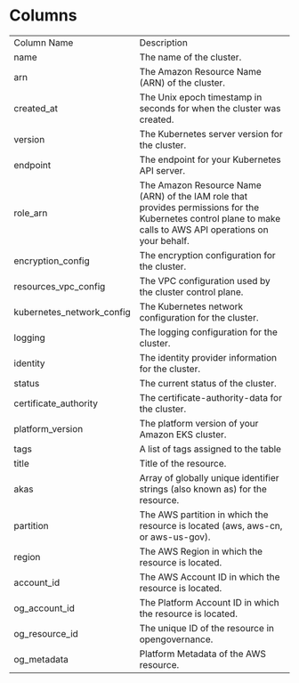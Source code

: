 # Columns  

<table>
	<tr><td>Column Name</td><td>Description</td></tr>
	<tr><td>name</td><td>The name of the cluster.</td></tr>
	<tr><td>arn</td><td>The Amazon Resource Name (ARN) of the cluster.</td></tr>
	<tr><td>created_at</td><td>The Unix epoch timestamp in seconds for when the cluster was created.</td></tr>
	<tr><td>version</td><td>The Kubernetes server version for the cluster.</td></tr>
	<tr><td>endpoint</td><td>The endpoint for your Kubernetes API server.</td></tr>
	<tr><td>role_arn</td><td>The Amazon Resource Name (ARN) of the IAM role that provides permissions for the Kubernetes control plane to make calls to AWS API operations on your behalf.</td></tr>
	<tr><td>encryption_config</td><td>The encryption configuration for the cluster.</td></tr>
	<tr><td>resources_vpc_config</td><td>The VPC configuration used by the cluster control plane.</td></tr>
	<tr><td>kubernetes_network_config</td><td>The Kubernetes network configuration for the cluster.</td></tr>
	<tr><td>logging</td><td>The logging configuration for the cluster.</td></tr>
	<tr><td>identity</td><td>The identity provider information for the cluster.</td></tr>
	<tr><td>status</td><td>The current status of the cluster.</td></tr>
	<tr><td>certificate_authority</td><td>The certificate-authority-data for the cluster.</td></tr>
	<tr><td>platform_version</td><td>The platform version of your Amazon EKS cluster.</td></tr>
	<tr><td>tags</td><td>A list of tags assigned to the table</td></tr>
	<tr><td>title</td><td>Title of the resource.</td></tr>
	<tr><td>akas</td><td>Array of globally unique identifier strings (also known as) for the resource.</td></tr>
	<tr><td>partition</td><td>The AWS partition in which the resource is located (aws, aws-cn, or aws-us-gov).</td></tr>
	<tr><td>region</td><td>The AWS Region in which the resource is located.</td></tr>
	<tr><td>account_id</td><td>The AWS Account ID in which the resource is located.</td></tr>
	<tr><td>og_account_id</td><td>The Platform Account ID in which the resource is located.</td></tr>
	<tr><td>og_resource_id</td><td>The unique ID of the resource in opengovernance.</td></tr>
	<tr><td>og_metadata</td><td>Platform Metadata of the AWS resource.</td></tr>
</table>